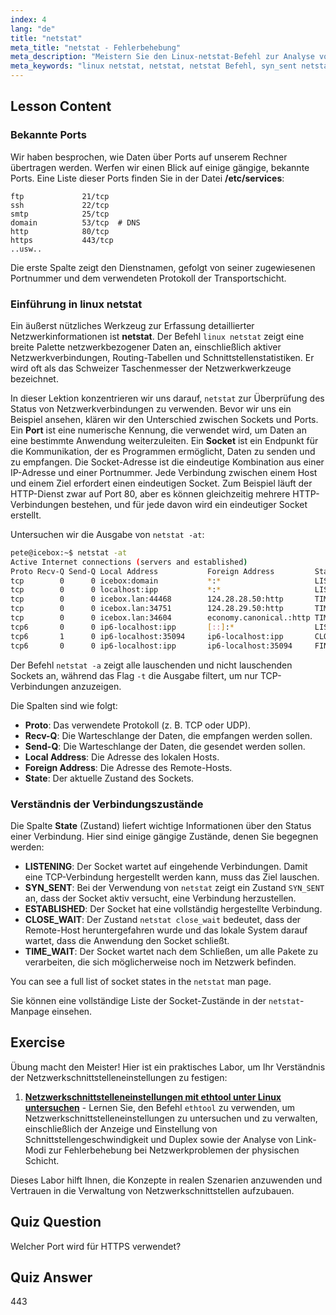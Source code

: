 ```yaml
---
index: 4
lang: "de"
title: "netstat"
meta_title: "netstat - Fehlerbehebung"
meta_description: "Meistern Sie den Linux-netstat-Befehl zur Analyse von Netzwerkverbindungen, Ports und Sockets. Dieser Leitfaden behandelt gängige Zustände wie SYN_SENT und netstat close_wait zur effektiven Fehlerbehebung."
meta_keywords: "linux netstat, netstat, netstat Befehl, syn_sent netstat, netstat close_wait, Netzwerkverbindungen, Linux-Netzwerk, Netzwerkanalyse, Linux-Tutorial"
---
```


## Lesson Content

### Bekannte Ports

Wir haben besprochen, wie Daten über Ports auf unserem Rechner übertragen werden. Werfen wir einen Blick auf einige gängige, bekannte Ports. Eine Liste dieser Ports finden Sie in der Datei **/etc/services**:

```plaintext
ftp             21/tcp
ssh             22/tcp
smtp            25/tcp
domain          53/tcp  # DNS
http            80/tcp
https           443/tcp
..usw..
```

Die erste Spalte zeigt den Dienstnamen, gefolgt von seiner zugewiesenen Portnummer und dem verwendeten Protokoll der Transportschicht.

### Einführung in linux netstat

Ein äußerst nützliches Werkzeug zur Erfassung detaillierter Netzwerkinformationen ist **netstat**. Der Befehl `linux netstat` zeigt eine breite Palette netzwerkbezogener Daten an, einschließlich aktiver Netzwerkverbindungen, Routing-Tabellen und Schnittstellenstatistiken. Er wird oft als das Schweizer Taschenmesser der Netzwerkwerkzeuge bezeichnet.

In dieser Lektion konzentrieren wir uns darauf, `netstat` zur Überprüfung des Status von Netzwerkverbindungen zu verwenden. Bevor wir uns ein Beispiel ansehen, klären wir den Unterschied zwischen Sockets und Ports. Ein **Port** ist eine numerische Kennung, die verwendet wird, um Daten an eine bestimmte Anwendung weiterzuleiten. Ein **Socket** ist ein Endpunkt für die Kommunikation, der es Programmen ermöglicht, Daten zu senden und zu empfangen. Die Socket-Adresse ist die eindeutige Kombination aus einer IP-Adresse und einer Portnummer. Jede Verbindung zwischen einem Host und einem Ziel erfordert einen eindeutigen Socket. Zum Beispiel läuft der HTTP-Dienst zwar auf Port 80, aber es können gleichzeitig mehrere HTTP-Verbindungen bestehen, und für jede davon wird ein eindeutiger Socket erstellt.

Untersuchen wir die Ausgabe von `netstat -at`:

```bash
pete@icebox:~$ netstat -at
Active Internet connections (servers and established)
Proto Recv-Q Send-Q Local Address           Foreign Address         State
tcp        0      0 icebox:domain           *:*                     LISTEN
tcp        0      0 localhost:ipp           *:*                     LISTEN
tcp        0      0 icebox.lan:44468        124.28.28.50:http       TIME_WAIT
tcp        0      0 icebox.lan:34751        124.28.29.50:http       TIME_WAIT
tcp        0      0 icebox.lan:34604        economy.canonical.:http TIME_WAIT
tcp6       0      0 ip6-localhost:ipp       [::]:*                  LISTEN
tcp6       1      0 ip6-localhost:35094     ip6-localhost:ipp       CLOSE_WAIT
tcp6       0      0 ip6-localhost:ipp       ip6-localhost:35094     FIN_WAIT2
```

Der Befehl `netstat -a` zeigt alle lauschenden und nicht lauschenden Sockets an, während das Flag `-t` die Ausgabe filtert, um nur TCP-Verbindungen anzuzeigen.

Die Spalten sind wie folgt:

- **Proto**: Das verwendete Protokoll (z. B. TCP oder UDP).
- **Recv-Q**: Die Warteschlange der Daten, die empfangen werden sollen.
- **Send-Q**: Die Warteschlange der Daten, die gesendet werden sollen.
- **Local Address**: Die Adresse des lokalen Hosts.
- **Foreign Address**: Die Adresse des Remote-Hosts.
- **State**: Der aktuelle Zustand des Sockets.

### Verständnis der Verbindungszustände

Die Spalte **State** (Zustand) liefert wichtige Informationen über den Status einer Verbindung. Hier sind einige gängige Zustände, denen Sie begegnen werden:

- **LISTENING**: Der Socket wartet auf eingehende Verbindungen. Damit eine TCP-Verbindung hergestellt werden kann, muss das Ziel lauschen.
- **SYN_SENT**: Bei der Verwendung von `netstat` zeigt ein Zustand `SYN_SENT` an, dass der Socket aktiv versucht, eine Verbindung herzustellen.
- **ESTABLISHED**: Der Socket hat eine vollständig hergestellte Verbindung.
- **CLOSE_WAIT**: Der Zustand `netstat close_wait` bedeutet, dass der Remote-Host heruntergefahren wurde und das lokale System darauf wartet, dass die Anwendung den Socket schließt.
- **TIME_WAIT**: Der Socket wartet nach dem Schließen, um alle Pakete zu verarbeiten, die sich möglicherweise noch im Netzwerk befinden.

You can see a full list of socket states in the `netstat` man page.

Sie können eine vollständige Liste der Socket-Zustände in der `netstat`-Manpage einsehen.

## Exercise

Übung macht den Meister! Hier ist ein praktisches Labor, um Ihr Verständnis der Netzwerkschnittstelleneinstellungen zu festigen:

1. **[Netzwerkschnittstelleneinstellungen mit ethtool unter Linux untersuchen](https://labex.io/de/labs/comptia-examine-network-interface-settings-with-ethtool-in-linux-592759)** - Lernen Sie, den Befehl `ethtool` zu verwenden, um Netzwerkschnittstelleneinstellungen zu untersuchen und zu verwalten, einschließlich der Anzeige und Einstellung von Schnittstellengeschwindigkeit und Duplex sowie der Analyse von Link-Modi zur Fehlerbehebung bei Netzwerkproblemen der physischen Schicht.

Dieses Labor hilft Ihnen, die Konzepte in realen Szenarien anzuwenden und Vertrauen in die Verwaltung von Netzwerkschnittstellen aufzubauen.

## Quiz Question

Welcher Port wird für HTTPS verwendet?

## Quiz Answer

443
